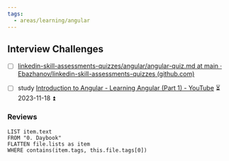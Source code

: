 ```yaml
---
tags:
  - areas/learning/angular
---
```


## Interview Challenges
- [ ] [linkedin-skill-assessments-quizzes/angular/angular-quiz.md at main · Ebazhanov/linkedin-skill-assessments-quizzes (github.com)](https://github.com/Ebazhanov/linkedin-skill-assessments-quizzes/blob/main/angular/angular-quiz.md)
- [ ] study [Introduction to Angular - Learning Angular (Part 1) - YouTube](https://www.youtube.com/watch?v=xAT0lHYhHMY&list=PL1w1q3fL4pmj9k1FrJ3Pe91EPub2_h4jF) ⏳ 2023-11-18 ⏫ 
 

### Reviews
``` dataview
LIST item.text
FROM "0. Daybook"
FLATTEN file.lists as item
WHERE contains(item.tags, this.file.tags[0])
```

